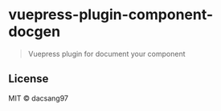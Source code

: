 # vuepress-plugin-component-docgen

> Vuepress plugin for document your component

## License

MIT &copy; dacsang97
